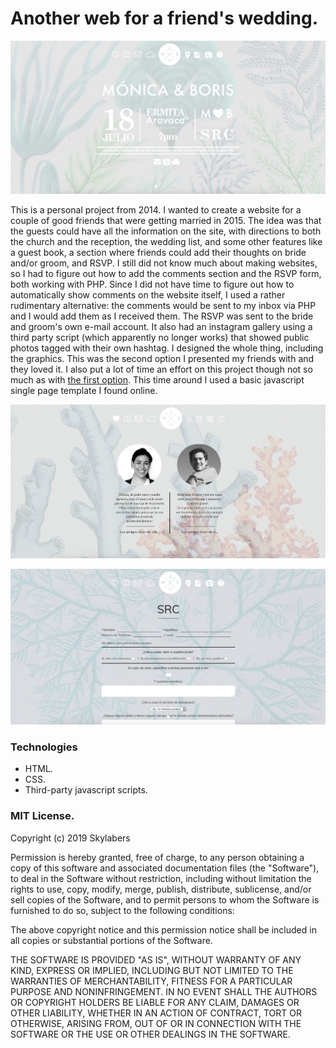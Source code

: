 # Another web for a friend's wedding.

![MYB-home](MB-home.png)

This is a personal project from 2014. I wanted to create a website for a couple of good friends that were getting married in 2015. The idea was that the guests could have all the information on the site, with directions to both the church and the reception, the wedding list, and some other features like a guest book, a section where friends could add their thoughts on bride and/or groom, and RSVP.
I still did not know much about making websites, so I had to figure out how to add the comments section and the RSVP form, both working with PHP. Since I did not have time to figure out how to automatically show comments on the website itself, I used a rather rudimentary alternative: the comments would be sent to my inbox via PHP and I would add them as I received them. The RSVP was sent to the bride and groom's own e-mail account. It also had an instagram gallery using a third party script (which apparently no longer works) that showed public photos tagged with their own hashtag.
I designed the whole thing, including the graphics. This was the second option I presented my friends with and they loved it. 
I also put a lot of time an effort on this project though not so much as with [the first option](https://github.com/marianalfr/monica-y-boris). This time around I used a basic javascript single page template I found online.

![MYB-map](MB-about.png)

![MYB-map](MB-RSVP.png)

### Technologies

* HTML.
* CSS.
* Third-party javascript scripts.


### MIT License.

Copyright (c) 2019 Skylabers

Permission is hereby granted, free of charge, to any person obtaining a copy
of this software and associated documentation files (the "Software"), to deal
in the Software without restriction, including without limitation the rights
to use, copy, modify, merge, publish, distribute, sublicense, and/or sell
copies of the Software, and to permit persons to whom the Software is
furnished to do so, subject to the following conditions:

The above copyright notice and this permission notice shall be included in all
copies or substantial portions of the Software.

THE SOFTWARE IS PROVIDED "AS IS", WITHOUT WARRANTY OF ANY KIND, EXPRESS OR
IMPLIED, INCLUDING BUT NOT LIMITED TO THE WARRANTIES OF MERCHANTABILITY,
FITNESS FOR A PARTICULAR PURPOSE AND NONINFRINGEMENT. IN NO EVENT SHALL THE
AUTHORS OR COPYRIGHT HOLDERS BE LIABLE FOR ANY CLAIM, DAMAGES OR OTHER
LIABILITY, WHETHER IN AN ACTION OF CONTRACT, TORT OR OTHERWISE, ARISING FROM,
OUT OF OR IN CONNECTION WITH THE SOFTWARE OR THE USE OR OTHER DEALINGS IN THE
SOFTWARE.
